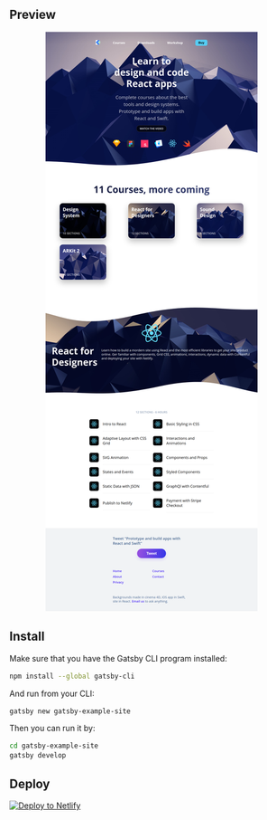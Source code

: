 ## Preview

<p align="center">
    <img src="app-screen.png"/>
</p>

## Install

Make sure that you have the Gatsby CLI program installed:

```sh
npm install --global gatsby-cli
```

And run from your CLI:

```sh
gatsby new gatsby-example-site
```

Then you can run it by:

```sh
cd gatsby-example-site
gatsby develop
```

## Deploy

[![Deploy to Netlify](https://www.netlify.com/img/deploy/button.svg)](https://modest-dijkstra-f9f00d.netlify.com/)
